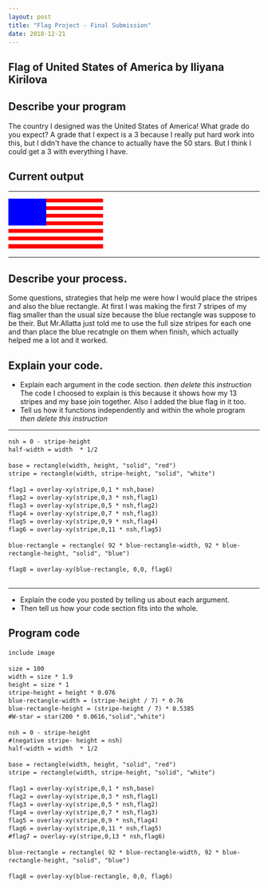 ```yaml
---
layout: post
title: "Flag Project - Final Submission"
date: 2018-12-21
---
```


## Flag of United States of America by Iliyana Kirilova 

## Describe your program
 The country I designed was the United States of America! 
What grade do you expect? A grade that I expect is a 3 because I really put hard work into this, but I didn't have the chance to actually have the 50 stars. But I think I could get a 3 with everything I have. 

## Current output

* * *
![Flag](/images/flag2.png)
* * *

## Describe your process.
Some questions, strategies that help me were how I would place the stripes and also the blue rectangle. At first I was making the first 7 stripes of my flag smaller than the usual size because the blue rectangle was suppose to be their. But Mr.Allatta just told me to use the full size stripes for each one and than place the blue recatngle on them when finish, which actually helped me a lot and it worked. 



## Explain your code.

-   Explain each argument in the code section. _then delete this instruction_
The code I choosed to explain is this because it shows how my 13 stripes and my base join together. Also I added the blue flag in it too. 
-   Tell us how it functions independently and within the whole program _then delete this instruction_

* * *

```
nsh = 0 - stripe-height
half-width = width  * 1/2

base = rectangle(width, height, "solid", "red")
stripe = rectangle(width, stripe-height, "solid", "white")

flag1 = overlay-xy(stripe,0,1 * nsh,base)
flag2 = overlay-xy(stripe,0,3 * nsh,flag1)
flag3 = overlay-xy(stripe,0,5 * nsh,flag2)
flag4 = overlay-xy(stripe,0,7 * nsh,flag3)
flag5 = overlay-xy(stripe,0,9 * nsh,flag4)
flag6 = overlay-xy(stripe,0,11 * nsh,flag5)

blue-rectangle = rectangle( 92 * blue-rectangle-width, 92 * blue-rectangle-height, "solid", "blue")

flag8 = overlay-xy(blue-rectangle, 0,0, flag6)


```

* * *

-   Explain the code you posted by telling us about each argument.
-   Then tell us how your code section fits into the whole.
 
<!--- Delete this comment and add your writing -->


## Program code

```
include image

size = 100 
width = size * 1.9
height = size * 1
stripe-height = height * 0.076
blue-rectangle-width = (stripe-height / 7) * 0.76
blue-rectangle-height = (stripe-height / 7) * 0.5385
#W-star = star(200 * 0.0616,"solid","white")

nsh = 0 - stripe-height
#(negative stripe- height = nsh)
half-width = width  * 1/2

base = rectangle(width, height, "solid", "red")
stripe = rectangle(width, stripe-height, "solid", "white")

flag1 = overlay-xy(stripe,0,1 * nsh,base)
flag2 = overlay-xy(stripe,0,3 * nsh,flag1)
flag3 = overlay-xy(stripe,0,5 * nsh,flag2)
flag4 = overlay-xy(stripe,0,7 * nsh,flag3)
flag5 = overlay-xy(stripe,0,9 * nsh,flag4)
flag6 = overlay-xy(stripe,0,11 * nsh,flag5)
#flag7 = overlay-xy(stripe,0,13 * nsh,flag6)

blue-rectangle = rectangle( 92 * blue-rectangle-width, 92 * blue-rectangle-height, "solid", "blue")

flag8 = overlay-xy(blue-rectangle, 0,0, flag6)
``` 
